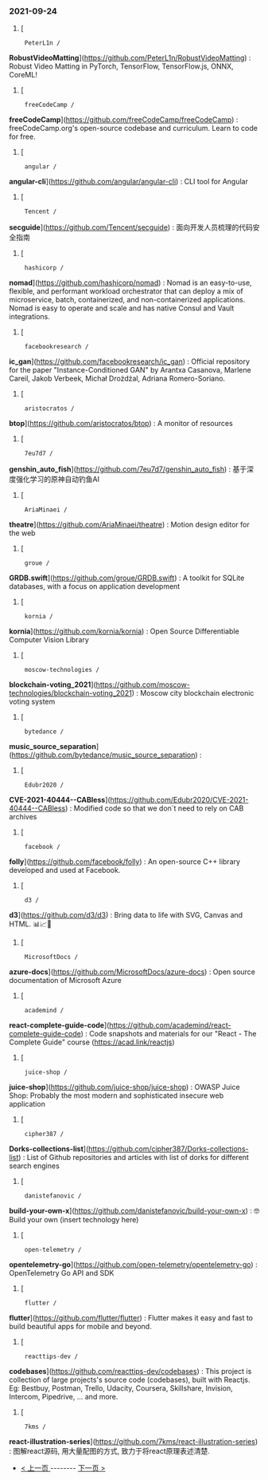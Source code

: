 ### 2021-09-24 
1. [
    

        PeterL1n /
**RobustVideoMatting**](https://github.com/PeterL1n/RobustVideoMatting) : Robust Video Matting in PyTorch, TensorFlow, TensorFlow.js, ONNX, CoreML!
1. [
    

        freeCodeCamp /
**freeCodeCamp**](https://github.com/freeCodeCamp/freeCodeCamp) : freeCodeCamp.org's open-source codebase and curriculum. Learn to code for free.
1. [
    

        angular /
**angular-cli**](https://github.com/angular/angular-cli) : CLI tool for Angular
1. [
    

        Tencent /
**secguide**](https://github.com/Tencent/secguide) : 面向开发人员梳理的代码安全指南
1. [
    

        hashicorp /
**nomad**](https://github.com/hashicorp/nomad) : Nomad is an easy-to-use, flexible, and performant workload orchestrator that can deploy a mix of microservice, batch, containerized, and non-containerized applications. Nomad is easy to operate and scale and has native Consul and Vault integrations.
1. [
    

        facebookresearch /
**ic_gan**](https://github.com/facebookresearch/ic_gan) : Official repository for the paper "Instance-Conditioned GAN" by Arantxa Casanova, Marlene Careil, Jakob Verbeek, Michał Drożdżal, Adriana Romero-Soriano.
1. [
    

        aristocratos /
**btop**](https://github.com/aristocratos/btop) : A monitor of resources
1. [
    

        7eu7d7 /
**genshin_auto_fish**](https://github.com/7eu7d7/genshin_auto_fish) : 基于深度强化学习的原神自动钓鱼AI
1. [
    

        AriaMinaei /
**theatre**](https://github.com/AriaMinaei/theatre) : Motion design editor for the web
1. [
    

        groue /
**GRDB.swift**](https://github.com/groue/GRDB.swift) : A toolkit for SQLite databases, with a focus on application development
1. [
    

        kornia /
**kornia**](https://github.com/kornia/kornia) : Open Source Differentiable Computer Vision Library
1. [
    

        moscow-technologies /
**blockchain-voting_2021**](https://github.com/moscow-technologies/blockchain-voting_2021) : Moscow city blockchain electronic voting system
1. [
    

        bytedance /
**music_source_separation**](https://github.com/bytedance/music_source_separation) : 
1. [
    

        Edubr2020 /
**CVE-2021-40444--CABless**](https://github.com/Edubr2020/CVE-2021-40444--CABless) : Modified code so that we don´t need to rely on CAB archives
1. [
    

        facebook /
**folly**](https://github.com/facebook/folly) : An open-source C++ library developed and used at Facebook.
1. [
    

        d3 /
**d3**](https://github.com/d3/d3) : Bring data to life with SVG, Canvas and HTML. 📊📈🎉
1. [
    

        MicrosoftDocs /
**azure-docs**](https://github.com/MicrosoftDocs/azure-docs) : Open source documentation of Microsoft Azure
1. [
    

        academind /
**react-complete-guide-code**](https://github.com/academind/react-complete-guide-code) : Code snapshots and materials for our "React - The Complete Guide" course (https://acad.link/reactjs)
1. [
    

        juice-shop /
**juice-shop**](https://github.com/juice-shop/juice-shop) : OWASP Juice Shop: Probably the most modern and sophisticated insecure web application
1. [
    

        cipher387 /
**Dorks-collections-list**](https://github.com/cipher387/Dorks-collections-list) : List of Github repositories and articles with list of dorks for different search engines
1. [
    

        danistefanovic /
**build-your-own-x**](https://github.com/danistefanovic/build-your-own-x) : 🤓 Build your own (insert technology here)
1. [
    

        open-telemetry /
**opentelemetry-go**](https://github.com/open-telemetry/opentelemetry-go) : OpenTelemetry Go API and SDK
1. [
    

        flutter /
**flutter**](https://github.com/flutter/flutter) : Flutter makes it easy and fast to build beautiful apps for mobile and beyond.
1. [
    

        reacttips-dev /
**codebases**](https://github.com/reacttips-dev/codebases) : This project is collection of large projects's source code (codebases), built with Reactjs. Eg: Bestbuy, Postman, Trello, Udacity, Coursera, Skillshare, Invision, Intercom, Pipedrive, ... and more.
1. [
    

        7kms /
**react-illustration-series**](https://github.com/7kms/react-illustration-series) : 图解react源码, 用大量配图的方式, 致力于将react原理表述清楚. 

- [ < 上一页 ](https://github.com/able8/github-trending-daily-record/blob/master/2021-09-23.md) -------- [ 下一页 > ](https://github.com/able8/github-trending-daily-record/blob/master/2021-09-25.md)
